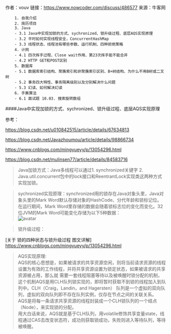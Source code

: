 作者：vouv
链接：https://www.nowcoder.com/discuss/486577
来源：牛客网


        1. 自我介绍
        2. 简历项目
        3. Java
        - 3.1 Java中实现加锁的方式、sychronized、锁升级过程、底层AQS实现原理
        - 3.2 平时如何实现线程安全，ConcurrentHashMap
        - 3.3 线程状态、线程池有哪些参数、运行机制、四种拒绝策略
        4. 计网
        - 4.1 四次挥手过程、Close wait作用、第23次挥手能不能合并
        - 4.2 HTTP GET和POST区别
        5. 数据库
        - 5.1 数据库索引结构、聚簇索引和非聚簇索引区别、B+树结构、为什么不用B树或二叉树
        - 5.2 事务四大特性、事务隔离级别以及分别解决什么问题
        - 5.3 幻读、如何解决幻读
        6. 手撕算法
        - 6.1 面试题 10.03. 搜索旋转数组

    
####Java中实现加锁的方式、sychronized、锁升级过程、底层AQS实现原理
    
参考：  

https://blog.csdn.net/u010842515/article/details/67634813  

https://blog.csdn.net/Javazhoumou/article/details/98866734

https://www.cnblogs.com/mingyueyy/p/13054296.html  

https://blog.csdn.net/mulinsen77/article/details/84583716    
    
> Java加锁方式：Java多线程可以通过1. synchronized关键字 2. Java.util.concurrent包中的lock接口和ReentrantLock实现类这两种方式实现加锁。
    
> sychronized实现原理：synchronized用的锁存在Java对象头里，Java对象头里的Mark Word默认存储对象的HashCode、分代年龄和锁标记位。
在运行期间，Mark Word里存储的数据会随着锁标志位的变化而变化。32位JVM的Mark Word可能变化存储为以下5种数据：  
![avatar](https://imgconvert.csdnimg.cn/aHR0cDovL3A5LnBzdGF0cC5jb20vbGFyZ2UvcGdjLWltYWdlLzlhNGMzZGY1MTMyNjQyOTU4OThhNjdlMWE0Y2MxYjEy)  

>锁升级过程：
        
[关于 锁的四种状态与锁升级过程 图文详解] https://www.cnblogs.com/mingyueyy/p/13054296.html  

>AQS实现原理:  
AQS的核心思想是，如果被请求的共享资源空闲，则将当前请求资源的线程设置为有效的工作线程，并将共享资源设置为锁定状态，如果被请求的共享资源被占用，那么就 
需要一套线程阻塞等待以及被唤醒时锁分配的机制，这个机制AQS是用CLH队列锁实现的，即将暂时获取不到锁的线程加入到队列中。CLH（Craig，Landin，and Hagersten） 
队列是一个虚拟的双向队列，虚拟的双向队列即不存在队列实例，仅存在节点之间的关联关系。  
AQS是将每一条请求共享资源的线程封装成一个CLH锁队列的一个结点（Node），来实现锁的分配。  
用大白话来说，AQS就是基于CLH队列，用volatile修饰共享变量state，线程通过CAS去改变状态符，成功则获取锁成功，失败则进入等待队列，等待被唤醒。